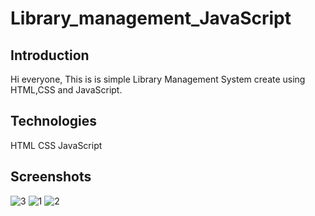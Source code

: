 # Library_management_JavaScript

## Introduction
Hi everyone,
This is is simple Library Management System create using HTML,CSS and JavaScript.

## Technologies
HTML
CSS
JavaScript

## Screenshots
![3](https://github.com/Sumedha9717/Library_management_JavaScript/assets/137753353/a3f72cd4-9cf9-4402-83e1-aa4c8f19a117)
![1](https://github.com/Sumedha9717/Library_management_JavaScript/assets/137753353/f3b2c224-7e43-4777-8150-1062b8dbd512)
![2](https://github.com/Sumedha9717/Library_management_JavaScript/assets/137753353/9ceab9a1-3305-4db0-b4e0-0da4ee9c45b5)


